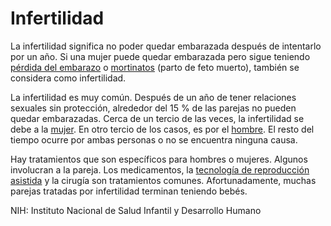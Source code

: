 Infertilidad
============


La infertilidad significa no poder quedar embarazada después de intentarlo por un año. Si una mujer puede quedar embarazada pero sigue teniendo [pérdida del embarazo](https://medlineplus.gov/spanish/miscarriage.html) o [mortinatos](https://medlineplus.gov/spanish/stillbirth.html) (parto de feto muerto), también se considera como infertilidad.


La infertilidad es muy común. Después de un año de tener relaciones sexuales sin protección, alrededor del 15 % de las parejas no pueden quedar embarazadas. Cerca de un tercio de las veces, la infertilidad se debe a la [mujer](https://medlineplus.gov/spanish/femaleinfertility.html). En otro tercio de los casos, es por el [hombre](https://medlineplus.gov/spanish/maleinfertility.html). El resto del tiempo ocurre por ambas personas o no se encuentra ninguna causa.


Hay tratamientos que son específicos para hombres o mujeres. Algunos involucran a la pareja. Los medicamentos, la [tecnología de reproducción asistida](https://medlineplus.gov/spanish/assistedreproductivetechnology.html) y la cirugía son tratamientos comunes. Afortunadamente, muchas parejas tratadas por infertilidad terminan teniendo bebés.


NIH: Instituto Nacional de Salud Infantil y Desarrollo Humano

